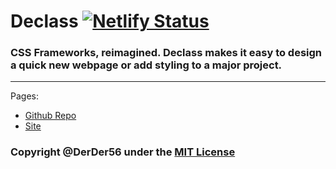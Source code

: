 # Declass [![Netlify Status](https://api.netlify.com/api/v1/badges/4ad2ecf0-c751-478e-a7ba-ad18c83fc1a3/deploy-status)](https://app.netlify.com/sites/declass/deploys)

### CSS Frameworks, reimagined. Declass makes it easy to design a quick new webpage or add styling to a major project.

<hr>

Pages:

* [Github Repo](https://github.com/DerDer56/Declass)
* [Site](https://declass.netlify.app)

### Copyright @DerDer56 under the [MIT License](https://opensource.org/licenses/MIT)
